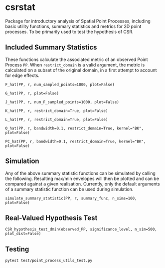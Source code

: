 # csrstat
Package for introductory analysis of Spatial Point Processes, including basic utility functions, summary statistics and metrics for 2D point processes. To be primarily used to test the hypothesis of CSR.

## Included Summary Statistics
These functions calculate the associated metric of an observed Point Process `PP`. When `restrict_domain` is a valid argument, the metric is calculated on a subset of the original domain, in a first attempt to account for edge effects.

`F_hat(PP, r, num_sampled_points=1000, plot=False)`

`G_hat(PP, r, plot=False)`

`J_hat(PP, r, num_F_sampled_points=1000, plot=False)`

`K_hat(PP, r, restrict_domain=True, plot=False)`

`L_hat(PP, r, restrict_domain=True, plot=False)`

`O_hat(PP, r, bandwidth=0.1, restrict_domain=True, kernel="BK", plot=False)`

`PC_hat(PP, r, bandwidth=0.1, restrict_domain=True, kernel="BK", plot=False)`

## Simulation
Any of the above summary statistic functions can be simulated by calling the following. Resulting max/min envelopes will then be plotted and can be compared against a given realisation. Currently, only the default arguments of a summary statistic function can be used during simulation.

`simulate_summary_statistic(PP, r, summary_func, n_sims=100, plot=False)`

## Real-Valued Hypothesis Test
`CSR_hypothesis_test_dmin(observed_PP, significance_level, n_sim=500, plot_dist=False)`

## Testing
`pytest test/point_process_utils_test.py`
